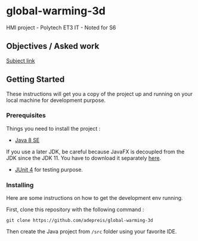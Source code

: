 # global-warming-3d

HMI project - Polytech ET3 IT - Noted for S6

## Objectives / Asked work

[Subject link](./Sujet_projetIHMJava2020.pdf)

## Getting Started

These instructions will get you a copy of the project up and running on your local machine for development purpose.

### Prerequisites

Things you need to install the project :

- [Java 8 SE](https://www.java.com/fr/download/)

If you use a later JDK, be careful because JavaFX is decoupled from the JDK since the JDK 11.
You have to download it separately [here](https://gluonhq.com/products/javafx/).

- [JUnit 4](https://www.java.com/fr/download/https://junit.org/junit4/) for testing purpose.

### Installing

Here are some instructions on how to get the development env running.

First, clone this repository with the following command :

`git clone https://github.com/adepreis/global-warming-3d`

Then create the Java project from `/src` folder using your favorite IDE.